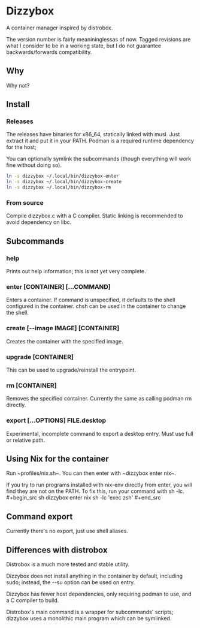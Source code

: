 # Dizzybox

A container manager inspired by distrobox.

The version number is fairly meanininglessas of now.
Tagged revisions are what I consider to be in a working state, but I do not guarantee backwards/forwards compatibility.

## Why
Why not?

## Install
### Releases
The releases have binaries for x86_64, statically linked with musl.
Just extract it and put it in your PATH.
Podman is a required runtime dependency for the host; 

You can optionally symlink the subcommands (though everything will work fine without doing so).

```sh
ln -s dizzybox ~/.local/bin/dizzybox-enter
ln -s dizzybox ~/.local/bin/dizzybox-create
ln -s dizzybox ~/.local/bin/dizzybox-rm
```

### From source
Compile dizzybox.c with a C compiler.
Static linking is recommended to avoid dependency on libc.

## Subcommands
### help
Prints out help information; this is not yet very complete.

### enter [CONTAINER] [...COMMAND]
Enters a container. If command is unspecified, it defaults to the shell configured in the container.
chsh can be used in the container to change the shell.

### create [--image IMAGE] [CONTAINER]
Creates the container with the specified image.

### upgrade [CONTAINER]
This can be used to upgrade/reinstall the entrypoint.

### rm [CONTAINER]
Removes the specified container. Currently the same as calling podman rm directly.

### export [...OPTIONS] FILE.desktop
Experimental, incomplete command to export a desktop entry.
Must use full or relative path.

## Using Nix for the container
Run ~profiles/nix.sh~. You can then enter with ~dizzybox enter nix~.

If you try to run programs installed with nix-env directly from enter, you will find they are not on the PATH.
To fix this, run your command with sh -lc.
#+begin_src sh
dizzybox enter nix sh -lc 'exec zsh'
#+end_src

## Command export
Currently there's no export, just use shell aliases.

## Differences with distrobox
Distrobox is a much more tested and stable utility.

Dizzybox does not install anything in the container by default, including sudo;
instead, the --su option can be used on entry.

Dizzybox has fewer host dependencies, only requiring podman to use, and a C compiler to build.

Distrobox's main command is a wrapper for subcommands' scripts;
dizzybox uses a monolithic main program which can be symlinked.

